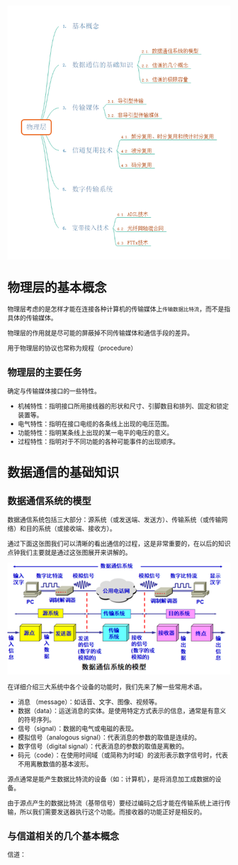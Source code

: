![思维导图](../public/network/mind.png)

# 物理层的基本概念

物理层考虑的是怎样才能在连接各种计算机的传输媒体上`传输数据比特流`，而不是指具体的传输媒体。  

物理层的作用就是尽可能的屏蔽掉不同传输媒体和通信手段的差异。  

用于物理层的协议也常称为规程（procedure）  

## 物理层的主要任务

确定与传输媒体接口的一些特性。  

- 机械特性：指明接口所用接线器的形状和尺寸、引脚数目和排列、固定和锁定装置等。  
- 电气特性：指明在接口电缆的各条线上出现的电压范围。  
- 功能特性：指明某条线上出现的某一电平的电压的意义。  
- 过程特性：指明对于不同功能的各种可能事件的出现顺序。  

# 数据通信的基础知识
  
## 数据通信系统的模型

数据通信系统包括三大部分：源系统（或发送端、发送方）、传输系统（或传输网络）和目的系统（或接收端、接收方）。  

通过下面这张图我们可以清晰的看出通信的过程，这是非常重要的，在以后的知识点钟我们主要就是通过这张图展开来讲解的。  

![数据通信系统模型](../public/network/dcs.png)  

在详细介绍三大系统中各个设备的功能时，我们先来了解一些常用术语。  

- 消息 （message）：如话音、文字、图像、视频等。  
- 数据（data）：运送消息的实体。是使用特定方式表示的信息，通常是有意义的符号序列。  
- 信号（signal）：数据的电气或电磁的表现。  
- 模拟信号（analogous signal）：代表消息的参数的取值是连续的。  
- 数字信号（digital signal）：代表消息的参数的取值是离散的。  
- 码元（code）：在使用时间域（或简称为时域）的波形表示数字信号时，代表不用离散数值的基本波形。  

源点通常是能产生数据比特流的设备（如：计算机），是将消息加工成数据的设备。  

由于源点产生的数据比特流（基带信号）要经过编码之后才能在传输系统上进行传输，所以我们需要发送器执行这个功能。而接收器的功能正好是相反的。  

## 与信道相关的几个基本概念

信道：
